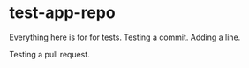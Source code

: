 # test-app-repo

Everything here is for for tests.
Testing a commit.
Adding a line.

Testing a pull request.

